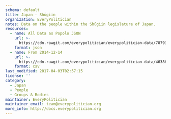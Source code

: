 ```yaml
---
schema: default
title: Japan — Shūgiin
organization: EveryPolitician
notes: Data on the people within the Shūgiin legislature of Japan.
resources:
  - name: All Data as Popolo JSON
    url: >-
      https://cdn.rawgit.com/everypolitician/everypolitician-data/7879306d01fa2255db31a73f925d3e7365c4af97/data/Japan/House_of_Representatives/ep-popolo-v1.0.json
    format: json
  - name: From 2014-12-14
    url: >-
      https://cdn.rawgit.com/everypolitician/everypolitician-data/4638672f1533f508b7093e3b9b03690003b2de13/data/Japan/House_of_Representatives/term-46.csv
    format: csv
last_modified: 2017-04-03T02:57:15
license: ''
category:
  - Japan
  - People
  - Groups & Bodies
maintainer: EveryPolitician
maintainer_email: team@everypolitician.org
more_info: http://docs.everypolitician.org
---
```

